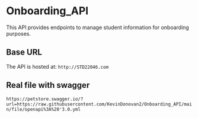 # Onboarding_API

This API provides endpoints to manage student information for onboarding purposes.

## Base URL

The API is hosted at: `http://STD22046.com`

## Real file with swagger

`https://petstore.swagger.io/?url=https://raw.githubusercontent.com/KevinDonovan2/Onboarding_API/main/file/openapi%3A%20'3.0.yml`

